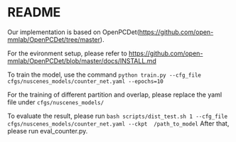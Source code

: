 # README

Our implementation is based on OpenPCDet(https://github.com/open-mmlab/OpenPCDet/tree/master).

For the evironment setup, please refer to  https://github.com/open-mmlab/OpenPCDet/blob/master/docs/INSTALL.md

To train the model, use the command
`python train.py --cfg_file cfgs/nuscenes_models/counter_net.yaml --epochs=10`

For the training of different partition and overlap, please replace the yaml file under `cfgs/nuscenes_models/`

To evaluate the result, please run
`bash scripts/dist_test.sh 1 --cfg_file cfgs/nuscenes_models/counter_net.yaml --ckpt  /path_to_model`
After that, please run eval_counter.py.
